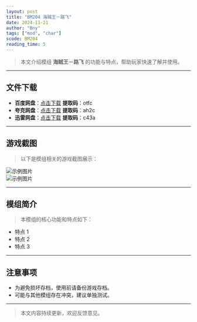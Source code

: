 ```yaml
---
layout: post
title: "BM204 海贼王－路飞"
date: 2024-11-21
author: "Bny"
tags: ["mod", "char"]
scode: BM204
reading_time: 5
---
```


> 本文介绍模组 **海贼王－路飞** 的功能与特点，帮助玩家快速了解并使用。

---





## 文件下载
- **百度网盘**：[点击下载](https://pan.baidu.com/s/1XMSVYlty-iMEPYaEFcELyQ?pwd=otfc)  **提取码**：otfc  
- **夸克网盘**：[点击下载](https://pan.quark.cn/s/bc58fe9dd948?pwd=ah2c)  **提取码**：ah2c  
- **迅雷网盘**：[点击下载](https://pan.xunlei.com/s/VOCCbj5DZsozzZ6-eMzyFPEwA1?pwd=c43a)  **提取码**：c43a  

---

## 游戏截图
> 以下是模组相关的游戏截图展示：

![示例图片](https://example.com/screenshot1.jpg)  
![示例图片](https://example.com/screenshot2.jpg)

---

## 模组简介
> 本模组的核心功能和特点如下：
- 特点 1
- 特点 2
- 特点 3

---

## 注意事项
- 为避免损坏存档，使用前请备份游戏存档。
- 可能与其他模组存在冲突，建议单独测试。

---

> 本文内容持续更新，欢迎反馈意见。
